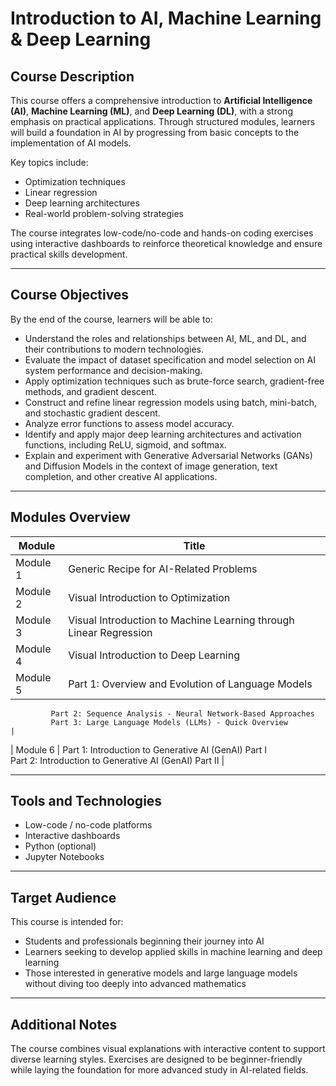 # **Introduction to AI, Machine Learning & Deep Learning**

## **Course Description**

This course offers a comprehensive introduction to **Artificial Intelligence (AI)**, **Machine Learning (ML)**, and **Deep Learning (DL)**, with a strong emphasis on practical applications. Through structured modules, learners will build a foundation in AI by progressing from basic concepts to the implementation of AI models.

Key topics include:
- Optimization techniques
- Linear regression
- Deep learning architectures
- Real-world problem-solving strategies

The course integrates low-code/no-code and hands-on coding exercises using interactive dashboards to reinforce theoretical knowledge and ensure practical skills development.

---

## **Course Objectives**

By the end of the course, learners will be able to:

- Understand the roles and relationships between AI, ML, and DL, and their contributions to modern technologies.
- Evaluate the impact of dataset specification and model selection on AI system performance and decision-making.
- Apply optimization techniques such as brute-force search, gradient-free methods, and gradient descent.
- Construct and refine linear regression models using batch, mini-batch, and stochastic gradient descent.
- Analyze error functions to assess model accuracy.
- Identify and apply major deep learning architectures and activation functions, including ReLU, sigmoid, and softmax.
- Explain and experiment with Generative Adversarial Networks (GANs) and Diffusion Models in the context of image generation, text completion, and other creative AI applications.

---

## **Modules Overview**

| **Module** | **Title**                                                                                       |
|------------|--------------------------------------------------------------------------------------------------|
| Module 1   | Generic Recipe for AI-Related Problems                                                           |
| Module 2   | Visual Introduction to Optimization                                                              |
| Module 3   | Visual Introduction to Machine Learning through Linear Regression                                |
| Module 4   | Visual Introduction to Deep Learning                                                             |
| Module 5   | Part 1: Overview and Evolution of Language Models  
             Part 2: Sequence Analysis - Neural Network-Based Approaches  
             Part 3: Large Language Models (LLMs) - Quick Overview                                              |
| Module 6   | Part 1: Introduction to Generative AI (GenAI) Part I  
             Part 2: Introduction to Generative AI (GenAI) Part II                                              |

---

## **Tools and Technologies**

- Low-code / no-code platforms
- Interactive dashboards
- Python (optional)
- Jupyter Notebooks

---

## **Target Audience**

This course is intended for:
- Students and professionals beginning their journey into AI
- Learners seeking to develop applied skills in machine learning and deep learning
- Those interested in generative models and large language models without diving too deeply into advanced mathematics

---

## **Additional Notes**

The course combines visual explanations with interactive content to support diverse learning styles. Exercises are designed to be beginner-friendly while laying the foundation for more advanced study in AI-related fields.

